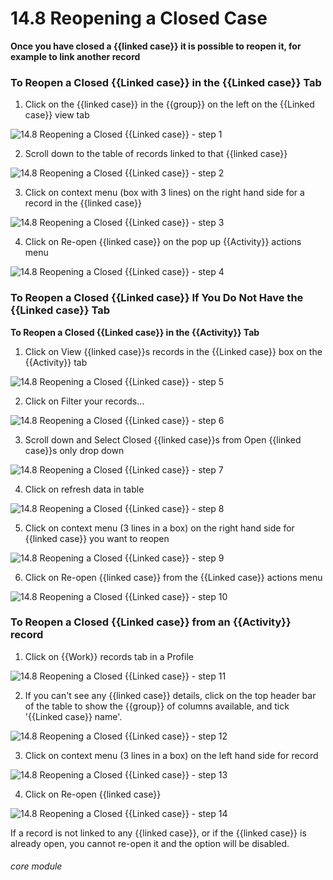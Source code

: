 # 14.8 Reopening a Closed Case

**Once you have closed a {{linked case}} it is possible to reopen it, for example to link another record**

### To Reopen a Closed {{Linked case}} in the {{Linked case}} Tab

1. Click on the {{linked case}} in the {{group}} on the left on the {{Linked case}} view tab

![14.8 Reopening a Closed {{Linked case}} - step 1](14.8_Reopening_a_Closed_Case_im_1.png)

2. Scroll down to the table of records linked to that {{linked case}}

![14.8 Reopening a Closed {{Linked case}} - step 2](14.8_Reopening_a_Closed_Case_im_2.png)

3. Click on context menu (box with 3 lines) on the right hand side for a record in the {{linked case}}

![14.8 Reopening a Closed {{Linked case}} - step 3](14.8_Reopening_a_Closed_Case_im_3.png)

4. Click on Re-open {{linked case}} on the pop up {{Activity}} actions menu

![14.8 Reopening a Closed {{Linked case}} - step 4](14.8_Reopening_a_Closed_Case_im_4.png)

### To Reopen a Closed {{Linked case}} If You Do Not Have the {{Linked case}} Tab

**To Reopen a Closed {{Linked case}} in the {{Activity}} Tab**

1. Click on View {{linked case}}s records in the {{Linked case}} box on the {{Activity}} tab

![14.8 Reopening a Closed {{Linked case}} - step 5](14.8_Reopening_a_Closed_Case_im_5.png)

2. Click on Filter your records…

![14.8 Reopening a Closed {{Linked case}} - step 6](14.8_Reopening_a_Closed_Case_im_6.png)

3. Scroll down and Select Closed {{linked case}}s from Open {{linked case}}s only drop down

![14.8 Reopening a Closed {{Linked case}} - step 7](14.8_Reopening_a_Closed_Case_im_7.png)

4. Click on refresh data in table

![14.8 Reopening a Closed {{Linked case}} - step 8](14.8_Reopening_a_Closed_Case_im_8.png)

5. Click on context menu (3 lines in a box) on the right hand side for {{linked case}} you want to reopen

![14.8 Reopening a Closed {{Linked case}} - step 9](14.8_Reopening_a_Closed_Case_im_9.png)

6. Click on Re-open {{linked case}} from the {{Linked case}} actions menu

![14.8 Reopening a Closed {{Linked case}} - step 10](14.8_Reopening_a_Closed_Case_im_10.png)


### To Reopen a Closed {{Linked case}} from an {{Activity}} record

1. Click on {{Work}} records tab in a Profile

![14.8 Reopening a Closed {{Linked case}} - step 11](14.8_Reopening_a_Closed_Case_im_11.png)

2. If you can&#039;t see any {{linked case}} details, click on the top header bar of the table to show the {{group}} of columns available, and tick &#039;{{Linked case}} name&#039;.

![14.8 Reopening a Closed {{Linked case}} - step 12](14.8_Reopening_a_Closed_Case_im_12.png)

3. Click on context menu (3 lines in a box) on the left hand side for record

![14.8 Reopening a Closed {{Linked case}} - step 13](14.8_Reopening_a_Closed_Case_im_13.png)

4. Click on Re-open {{linked case}}

![14.8 Reopening a Closed {{Linked case}} - step 14](14.8_Reopening_a_Closed_Case_im_14.png)

If a record is not linked to any {{linked case}}, or if the {{linked case}} is already open, you cannot re-open it and the option will be disabled. 


###### core module
